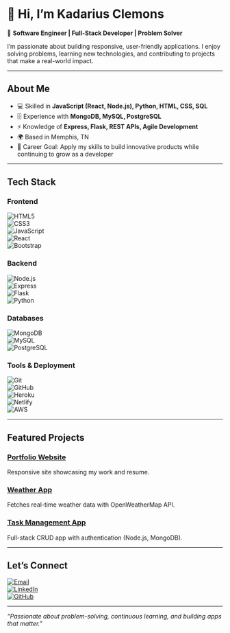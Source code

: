 # 👋 Hi, I’m Kadarius Clemons  

🌟 **Software Engineer | Full-Stack Developer | Problem Solver**  

I’m passionate about building responsive, user-friendly applications. I enjoy solving problems, learning new technologies, and contributing to projects that make a real-world impact.

---

## About Me
- 💻 Skilled in **JavaScript (React, Node.js), Python, HTML, CSS, SQL**  
- 🗄️ Experience with **MongoDB, MySQL, PostgreSQL**  
- ⚡ Knowledge of **Express, Flask, REST APIs, Agile Development**  
- 🌍 Based in Memphis, TN  
- 🎯 Career Goal: Apply my skills to build innovative products while continuing to grow as a developer  

---

## Tech Stack  

### Frontend  
![HTML5](https://img.shields.io/badge/HTML5-E34F26?logo=html5&logoColor=white)  
![CSS3](https://img.shields.io/badge/CSS3-1572B6?logo=css3&logoColor=white)  
![JavaScript](https://img.shields.io/badge/JavaScript-F7DF1E?logo=javascript&logoColor=black)  
![React](https://img.shields.io/badge/React-20232A?logo=react&logoColor=61DAFB)  
![Bootstrap](https://img.shields.io/badge/Bootstrap-563D7C?logo=bootstrap&logoColor=white)  

### Backend  
![Node.js](https://img.shields.io/badge/Node.js-43853D?logo=node.js&logoColor=white)  
![Express](https://img.shields.io/badge/Express.js-404D59?logo=express&logoColor=white)  
![Flask](https://img.shields.io/badge/Flask-000000?logo=flask&logoColor=white)  
![Python](https://img.shields.io/badge/Python-3776AB?logo=python&logoColor=white)  

### Databases  
![MongoDB](https://img.shields.io/badge/MongoDB-4EA94B?logo=mongodb&logoColor=white)  
![MySQL](https://img.shields.io/badge/MySQL-005C84?logo=mysql&logoColor=white)  
![PostgreSQL](https://img.shields.io/badge/PostgreSQL-316192?logo=postgresql&logoColor=white)  

### Tools & Deployment  
![Git](https://img.shields.io/badge/Git-F05032?logo=git&logoColor=white)  
![GitHub](https://img.shields.io/badge/GitHub-181717?logo=github&logoColor=white)  
![Heroku](https://img.shields.io/badge/Heroku-430098?logo=heroku&logoColor=white)  
![Netlify](https://img.shields.io/badge/Netlify-00C7B7?logo=netlify&logoColor=white)  
![AWS](https://img.shields.io/badge/AWS-232F3E?logo=amazon-aws&logoColor=white)  

---

## Featured Projects  

### [Portfolio Website](https://kadarius-portfolio.netlify.app/)  
Responsive site showcasing my work and resume.  

### [Weather App](https://kadarius-weather.netlify.app/)  
Fetches real-time weather data with OpenWeatherMap API.  

### [Task Management App](https://kadarius-todo.netlify.app/)  
Full-stack CRUD app with authentication (Node.js, MongoDB).  

---

## Let’s Connect  
[![Email](https://img.shields.io/badge/Email-D14836?logo=gmail&logoColor=white)](mailto:clemonskadarius@gmail.com)  
[![LinkedIn](https://img.shields.io/badge/LinkedIn-0077B5?logo=linkedin&logoColor=white)](https://linkedin.com/in/YOUR_LINKEDIN)  
[![GitHub](https://img.shields.io/badge/GitHub-181717?logo=github&logoColor=white)](https://github.com/YOUR_GITHUB)  

---

*“Passionate about problem-solving, continuous learning, and building apps that matter.”*
